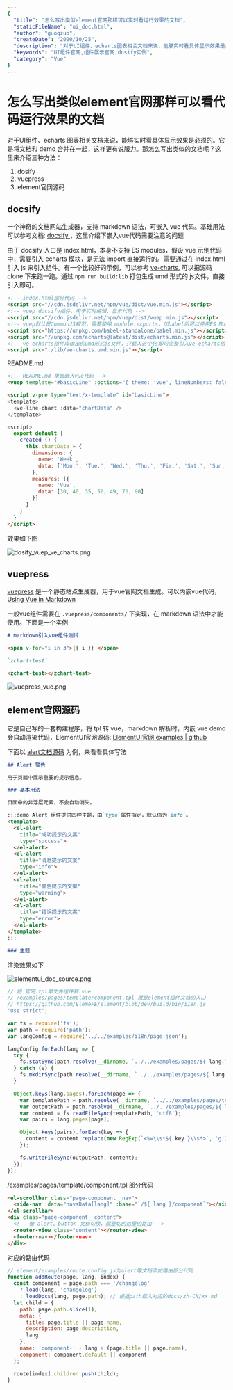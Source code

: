```yaml
---
{
  "title": "怎么写出类似element官网那样可以实时看运行效果的文档",
  "staticFileName": "ui_doc.html",
  "author": "guoqzuo",
  "createDate": "2020/10/25",
  "description": "对于UI组件、echarts图表相关文档来说，能够实时看具体显示效果是必须的。它是将文档和demo合并在一起，这样更有说服力。那怎么写出类似的文档呢？这里来介绍三种方法：1.dosify 2.vuepress 3.element官网源码",
  "keywords": "UI组件官网,组件展示官网,dosify实例",
  "category": "Vue"
}
---
```

# 怎么写出类似element官网那样可以看代码运行效果的文档

对于UI组件、echarts 图表相关文档来说，能够实时看具体显示效果是必须的。它是将文档和 demo 合并在一起，这样更有说服力。那怎么写出类似的文档呢？这里来介绍三种方法：
1. dosify 
2. vuepress 
3. element官网源码

## docsify
一个神奇的文档网站生成器，支持 markdown 语法，可嵌入 vue 代码。基础用法可以参考文档: [docsify ](https://docsify.js.org/#/quickstart)，这里介绍下嵌入vue代码需要注意的问题

由于 docsify 入口是 index.html，本身不支持 ES modules，假设 vue 示例代码中，需要引入 echarts 模块，是无法 import 直接运行的。需要通过在 index.html 引入 js 来引入组件。有一个比较好的示例，可以参考 [ve-charts](https://vueblocks.github.io/ve-charts/#/chart-line), 可以把源码 clone 下来跑一跑。通过 `npm run build:lib` 打包生成 umd 形式的 js文件，直接引入即可。

```html
<!-- index.html部分代码 -->
<script src="//cdn.jsdelivr.net/npm/vue/dist/vue.min.js"></script>
<!-- vuep docsify插件，用于实时编辑、显示代码 -->
<script src="//cdn.jsdelivr.net/npm/vuep/dist/vuep.min.js"></script>
<!-- vuep默认是CommonJS规范，需要使用 module.exports，加babel后可以使用ES Modules的export default -->
<script src="https://unpkg.com/babel-standalone/babel.min.js"></script>
<script src="//unpkg.com/echarts@latest/dist/echarts.min.js"></script>
<!-- ve-echarts组件库输出的umd形式js文件，只载入这个js即可完整引入ve-echarts组件库 -->
<script src="./lib/ve-charts.umd.min.js"></script>
```
README.md

```markdown
<!-- README.md 里面嵌入vue代码 -->
<vuep template="#basicLine" :options="{ theme: 'vue', lineNumbers: false }"></vuep>

<script v-pre type="text/x-template" id="basicLine">
<template>
  <ve-line-chart :data="chartData" />
</template>

<script>
  export default {
    created () {
      this.chartData = {
        dimensions: {
          name: 'Week',
          data: ['Mon.', 'Tue.', 'Wed.', 'Thu.', 'Fir.', 'Sat.', 'Sun.']
        },
        measures: [{
          name: 'Vue',
          data: [30, 40, 35, 50, 49, 70, 90]
        }]
      }
    }
  }
</script>
```
效果如下图

![dosify_vuep_ve_charts.png](../../../images/blog/vue/dosify_vuep_ve_charts.png)

## vuepress
[vuepress](https://vuepress.vuejs.org/) 是一个静态站点生成器，用于vue官网文档生成。可以内嵌vue代码，[Using Vue in Markdown](https://vuepress.vuejs.org/guide/using-vue.html#browser-api-access-restrictions) 

一般vue组件需要在 `.vuepress/components/` 下实现，在 markdown 语法中才能使用。下面是一个实例

```markdown
# markdown引入vue组件测试

<span v-for="i in 3">{{ i }} </span>

`zchart-test`

<zchart-test></zchart-test>
```

![vuepress_vue.png](../../../images/blog/vue/vuepress_vue.png)

## element官网源码
它是自己写的一套构建程序，将 tpl 转 vue，markdown 解析时，内嵌 vue demo 会自动渲染代码，ElementUI官网源码: [ElementUI官网 examples | github](https://github.com/ElemeFE/element/tree/dev/examples)

下面以 [alert文档源码](https://github.com/ElemeFE/element/blob/dev/examples/docs/zh-CN/alert.md) 为例，来看看具体写法

```markdown
## Alert 警告

用于页面中展示重要的提示信息。

### 基本用法

页面中的非浮层元素，不会自动消失。

:::demo Alert 组件提供四种主题，由`type`属性指定，默认值为`info`。
<template>
  <el-alert
    title="成功提示的文案"
    type="success">
  </el-alert>
  <el-alert
    title="消息提示的文案"
    type="info">
  </el-alert>
  <el-alert
    title="警告提示的文案"
    type="warning">
  </el-alert>
  <el-alert
    title="错误提示的文案"
    type="error">
  </el-alert>
</template>
:::

### 主题
```

渲染效果如下

![elementui_doc_source.png](../../../images/blog/vue/elementui_doc_source.png)



```js
// 将 官网.tpl单文件组件转.vue
// /examples/pages/template/component.tpl 就是element组件文档的入口
// https://github.com/ElemeFE/element/blob/dev/build/bin/i18n.js
'use strict';

var fs = require('fs');
var path = require('path');
var langConfig = require('../../examples/i18n/page.json');

langConfig.forEach(lang => {
  try {
    fs.statSync(path.resolve(__dirname, `../../examples/pages/${ lang.lang }`));
  } catch (e) {
    fs.mkdirSync(path.resolve(__dirname, `../../examples/pages/${ lang.lang }`));
  }

  Object.keys(lang.pages).forEach(page => {
    var templatePath = path.resolve(__dirname, `../../examples/pages/template/${ page }.tpl`);
    var outputPath = path.resolve(__dirname, `../../examples/pages/${ lang.lang }/${ page }.vue`);
    var content = fs.readFileSync(templatePath, 'utf8');
    var pairs = lang.pages[page];

    Object.keys(pairs).forEach(key => {
      content = content.replace(new RegExp(`<%=\\s*${ key }\\s*>`, 'g'), pairs[key]);
    });

    fs.writeFileSync(outputPath, content);
  });
});
```
/examples/pages/template/component.tpl 部分代码
```html
<el-scrollbar class="page-component__nav">
  <side-nav :data="navsData[lang]" :base="`/${ lang }/component`"></side-nav>
</el-scrollbar>
<div class="page-component__content">
  <!-- 像 alert、button 文档切换，就是切的这里的路由 -->
  <router-view class="content"></router-view>
  <footer-nav></footer-nav>
</div>
```
对应的路由代码
```js
// element/examples/route.config.js为alert等文档添加路由部分代码
function addRoute(page, lang, index) {
  const component = page.path === '/changelog'
    ? load(lang, 'changelog')
    : loadDocs(lang, page.path); // 根据path载入对应的docs/zh-CN/xx.md 
  let child = {
    path: page.path.slice(1),
    meta: {
      title: page.title || page.name,
      description: page.description,
      lang
    },
    name: 'component-' + lang + (page.title || page.name),
    component: component.default || component 
  };

  route[index].children.push(child);
}
```
